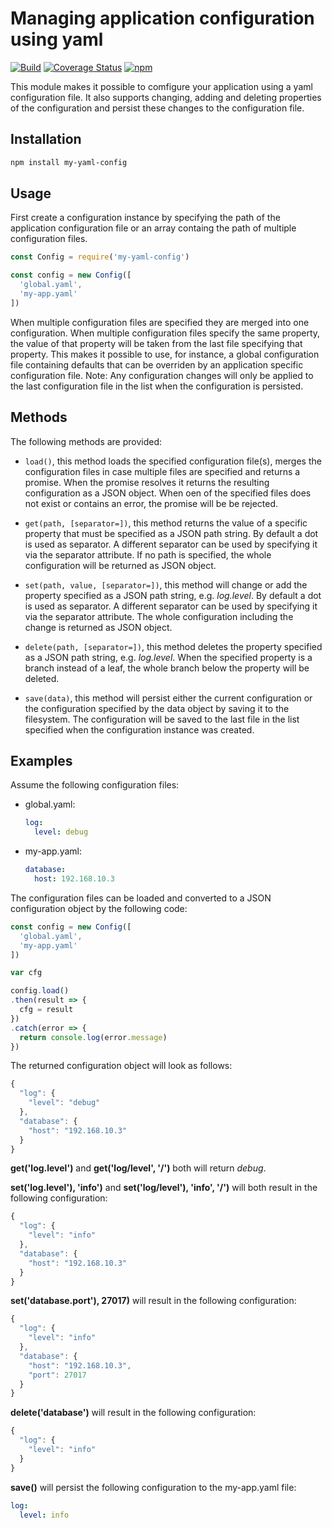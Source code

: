 # Managing application configuration using yaml

[![Build](https://github.com/reneklootwijk/my-yaml-config/workflows/build/badge.svg)](https://github.com/reneklootwijk/my-yaml-config/actions)
[![Coverage Status](https://coveralls.io/repos/github/reneklootwijk/my-yaml-config/badge.svg?branch=master)](https://coveralls.io/github/reneklootwijk/my-yaml-config?branch=master)
[![npm](https://img.shields.io/npm/v/my-yaml-config)](https://www.npmjs.com/package/my-yaml-config)

This module makes it possible to comfigure your application using a yaml configuration file. It also supports changing, adding and deleting properties of the configuration and persist these changes to the configuration file.

## Installation

```bash
npm install my-yaml-config
```

## Usage

First create a configuration instance by specifying the path of the application configuration file or an array containg the path of multiple configuration files.

```javascript
const Config = require('my-yaml-config')

const config = new Config([
  'global.yaml',
  'my-app.yaml'
])
```

When multiple configuration files are specified they are merged into one configuration. When multiple configuration files specify the same property, the value of that property will be taken from the last file specifying that property. This makes it possible to use, for instance, a global configuration file containing defaults that can be overriden by an application specific configuration file. Note: Any configuration changes will only be applied to the last configuration file in the list when the configuration is persisted.

## Methods

The following methods are provided:

* `load()`, this method loads the specified configuration file(s), merges the configuration files in case multiple files are specified and returns a promise. When the promise resolves it returns the resulting configuration as a JSON object. When oen of the specified files does not exist or contains an error, the promise will be be rejected.

* `get(path, [separator=])`, this method returns the value of a specific property that must be specified as a JSON path string. By default a dot is used as separator. A different separator can be used by specifying it via the separator attribute. If no path is specified, the whole configuration will be returned as JSON object.

* `set(path, value, [separator=])`, this method will change or add the property specified as a JSON path string, e.g. *log.level*. By default a dot is used as separator. A different separator can be used by specifying it via the separator attribute. The whole configuration including the change is returned as JSON object.

* `delete(path, [separator=])`, this method deletes the property specified as a JSON path string, e.g. *log.level*. When the specified property is a branch instead of a leaf, the whole branch below the property will be deleted.

* `save(data)`, this method will persist either the current configuration or the configuration specified by the data object by saving it to the filesystem. The configuration will be saved to the last file in the list specified when the configuration instance was created.

## Examples

Assume the following configuration files: 

* global.yaml:

  ```yaml
  log:
    level: debug
  ```

* my-app.yaml:

  ```yaml
  database:
    host: 192.168.10.3
  ```

The configuration files can be loaded and converted to a JSON configuration object by the following code:

```javascript
const config = new Config([
  'global.yaml',
  'my-app.yaml'
])

var cfg

config.load()
.then(result => {
  cfg = result
})
.catch(error => {
  return console.log(error.message)
})
```

The returned configuration object will look as follows:

```javascript
{
  "log": {
    "level": "debug"
  },
  "database": {
    "host": "192.168.10.3"
  }
}
```

**get('log.level')** and **get('log/level', '/')** both will return *debug*.

**set('log.level'), 'info')** and **set('log/level'), 'info', '/')** will both result in the following configuration:

```javascript
{
  "log": {
    "level": "info"
  },
  "database": {
    "host": "192.168.10.3"
  }
}
```

**set('database.port'), 27017)** will result in the following configuration:

```javascript
{
  "log": {
    "level": "info"
  },
  "database": {
    "host": "192.168.10.3",
    "port": 27017
  }
}
```

**delete('database')** will result in the following configuration:

```javascript
{
  "log": {
    "level": "info"
  }
}
```

**save()** will persist the following configuration to the my-app.yaml file:

```yaml
log:
  level: info
```
